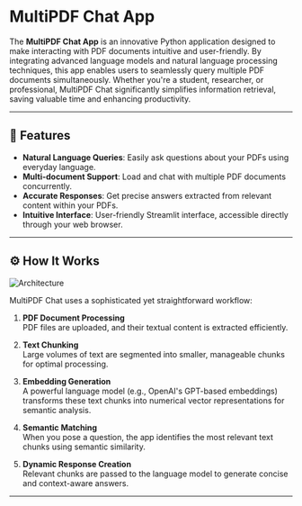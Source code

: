 # MultiPDF Chat App

The **MultiPDF Chat App** is an innovative Python application designed to make interacting with PDF documents intuitive and user-friendly. By integrating advanced language models and natural language processing techniques, this app enables users to seamlessly query multiple PDF documents simultaneously. Whether you're a student, researcher, or professional, MultiPDF Chat significantly simplifies information retrieval, saving valuable time and enhancing productivity.

---



## 🚀 Features

- **Natural Language Queries**: Easily ask questions about your PDFs using everyday language.
- **Multi-document Support**: Load and chat with multiple PDF documents concurrently.
- **Accurate Responses**: Get precise answers extracted from relevant content within your PDFs.
- **Intuitive Interface**: User-friendly Streamlit interface, accessible directly through your web browser.

---

## ⚙️ How It Works
![Architecture](https://github.com/user-attachments/assets/3eacf246-ffcb-403f-96ab-e9d0b06bd01b)



MultiPDF Chat uses a sophisticated yet straightforward workflow:

1. **PDF Document Processing**  
   PDF files are uploaded, and their textual content is extracted efficiently.

2. **Text Chunking**  
   Large volumes of text are segmented into smaller, manageable chunks for optimal processing.

3. **Embedding Generation**  
   A powerful language model (e.g., OpenAI's GPT-based embeddings) transforms these text chunks into numerical vector representations for semantic analysis.

4. **Semantic Matching**  
   When you pose a question, the app identifies the most relevant text chunks using semantic similarity.

5. **Dynamic Response Creation**  
   Relevant chunks are passed to the language model to generate concise and context-aware answers.

---


